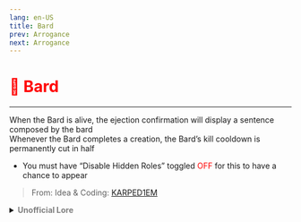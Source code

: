 ```yaml
---
lang: en-US
title: Bard
prev: Arrogance
next: Arrogance
---
```


# <font color=red>🎻 <b>Bard</b></font> <Badge text="Hidden" type="tip" vertical="middle"/>
---

When the Bard is alive, the ejection confirmation will display a sentence composed by the bard<br>
Whenever the Bard completes a creation, the Bard’s kill cooldown is permanently cut in half
* You must have “Disable Hidden Roles” toggled <font color=red>OFF</font> for this to have a chance to appear

> From: Idea & Coding: [KARPED1EM](https://github.com/KARPED1EM)

<details>
<summary><b><font color=gray>Unofficial Lore</font></b></summary>


Here’s a refined version of your story that adheres to guidelines and enhances clarity:

A New Assignment

One day, after losing a bet to the Ludopath, The Arrogance and The Bomber found themselves assigned to clean the lab for a week. “And of course, the evil cloning machine is in there,” Arro grumbled.

“Honestly, this is your fault!” The Arrogance shot back.

“How was I supposed to know someone could eat that many pizzas in one bite?” The Bomber retorted, feigning innocence. “Well, excuse me for trying to get out of chores!”

Arro paused. “Isn’t that the evil cloning machine they were using?”

“Oh yeah! I was in that once,” The Bomber recalled, grinning. “It tasted funny. You should give it a try; it’ll be fun!”

“Hmmm… they do say curiosity killed the cat,” Arro mused. With a mix of excitement and hesitation, he stepped inside the machine.

A Surprising Outcome

Moments later, he emerged from the other side, transformed.

“Whoa! It’s literally you, but… more nerdy!” The Bomber exclaimed, barely containing his laughter.

“Let’s show it to the boss,” Arro suggested, intrigued by the potential.

An Unexpected Mission

The Mind, curious about this new development, decided to send The Arrogance and the newly acquired Bard on a mission. It started smoothly until a meeting was called, and an innocent bean was ejected. Instead of the usual role reveal, musical notes appeared on the screen: “♪ ♪ ♪”

The Arrogance observed this bizarre occurrence, realizing it kept happening.

“Hmm, interesting,” he thought.

Experiment No. 2

It became clear that the Bard could kill like any impostor, but something unique occurred when a player was ejected while the Bard was still alive: random musical notes would display instead of revealing roles. Moreover, after each ejection, the Bard’s cooldown was halved.

“This is definitely something special,” The Arrogance concluded. Thus, he became known as The Bard—a unique force within the game.
> Submitted by: burgerman7286
</details>